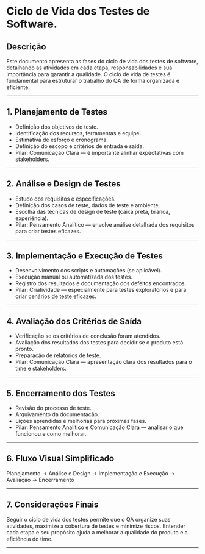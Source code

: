 # Ciclo de Vida dos Testes de Software.

## Descrição

Este documento apresenta as fases do ciclo de vida dos testes de software, detalhando as atividades em cada etapa, responsabilidades e sua importância para garantir a qualidade. O ciclo de vida de testes é fundamental para estruturar o trabalho do QA de forma organizada e eficiente.

---

## 1. Planejamento de Testes

- Definição dos objetivos do teste.
- Identificação dos recursos, ferramentas e equipe.
- Estimativa de esforço e cronograma.
- Definição do escopo e critérios de entrada e saída.
- Pilar: Comunicação Clara — é importante alinhar expectativas com stakeholders.

---

## 2. Análise e Design de Testes

- Estudo dos requisitos e especificações.
- Definição dos casos de teste, dados de teste e ambiente.
- Escolha das técnicas de design de teste (caixa preta, branca, experiência).
- Pilar: Pensamento Analítico — envolve análise detalhada dos requisitos para criar testes eficazes.

---

## 3. Implementação e Execução de Testes

- Desenvolvimento dos scripts e automações (se aplicável).
- Execução manual ou automatizada dos testes.
- Registro dos resultados e documentação dos defeitos encontrados.
- Pilar: Criatividade — especialmente para testes exploratórios e para criar cenários de teste eficazes.

---

## 4. Avaliação dos Critérios de Saída

- Verificação se os critérios de conclusão foram atendidos.
- Avaliação dos resultados dos testes para decidir se o produto está pronto.
- Preparação de relatórios de teste.
- Pilar: Comunicação Clara — apresentação clara dos resultados para o time e stakeholders.

---

## 5. Encerramento dos Testes

- Revisão do processo de teste.
- Arquivamento da documentação.
- Lições aprendidas e melhorias para próximas fases.
- Pilar: Pensamento Analítico e Comunicação Clara — analisar o que funcionou e como melhorar.

---

## 6. Fluxo Visual Simplificado

Planejamento → Análise e Design → Implementação e Execução → Avaliação → Encerramento

---

## 7. Considerações Finais

Seguir o ciclo de vida dos testes permite que o QA organize suas atividades, maximize a cobertura de testes e minimize riscos. Entender cada etapa e seu propósito ajuda a melhorar a qualidade do produto e a eficiência do time.

---
